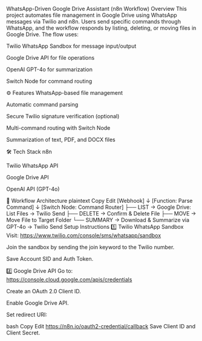  WhatsApp-Driven Google Drive Assistant (n8n Workflow)
 Overview
This project automates file management in Google Drive using WhatsApp messages via Twilio and n8n.
Users send specific commands through WhatsApp, and the workflow responds by listing, deleting, or moving files in Google Drive.
The flow uses:

Twilio WhatsApp Sandbox for message input/output

Google Drive API for file operations

OpenAI GPT-4o for summarization

Switch Node for command routing

⚙️ Features
WhatsApp-based file management

Automatic command parsing

Secure Twilio signature verification (optional)

Multi-command routing with Switch Node

Summarization of text, PDF, and DOCX files

🛠 Tech Stack
n8n

Twilio WhatsApp API

Google Drive API

OpenAI API (GPT-4o)

📂 Workflow Architecture
plaintext
Copy
Edit
[Webhook]
    ↓
[Function: Parse Command]
    ↓
[Switch Node: Command Router]
 ├── LIST → Google Drive: List Files → Twilio Send
 ├── DELETE → Confirm & Delete File
 ├── MOVE → Move File to Target Folder
 └── SUMMARY → Download & Summarize via GPT-4o → Twilio Send
  Setup Instructions
1️⃣ Twilio WhatsApp Sandbox
Visit: https://www.twilio.com/console/sms/whatsapp/sandbox

Join the sandbox by sending the join keyword to the Twilio number.

Save Account SID and Auth Token.

2️⃣ Google Drive API
Go to: https://console.cloud.google.com/apis/credentials

Create an OAuth 2.0 Client ID.

Enable Google Drive API.

Set redirect URI:

bash
Copy
Edit
https://n8n.io/oauth2-credential/callback
Save Client ID and Client Secret.

